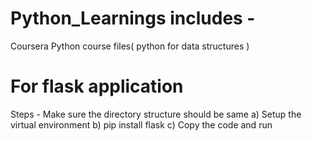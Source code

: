 # Python_Learnings includes - 
Coursera Python course files( python for data structures )



# For flask application
Steps -
Make sure the directory structure should be same
a) Setup the virtual environment
b) pip install flask
c) Copy the code and run

